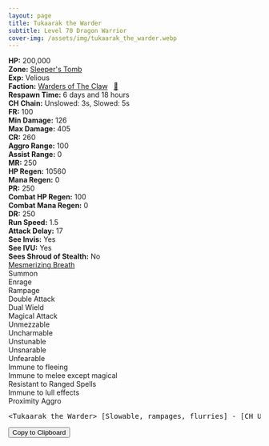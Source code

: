 ```yaml
---
layout: page
title: Tukaarak the Warder
subtitle: Level 70 Dragon Warrior
cover-img: /assets/img/tukaarak_the_warder.webp
---
```


<div class="info-section">
<div class="info-item"><strong>HP:</strong> 200,000</div>
<div class="info-item"><strong>Zone:</strong> <a href="https://www.pqdi.cc/zone/128" target="_blank">Sleeper's Tomb</a></div>
<div class="info-item"><strong>Exp:</strong> Velious</div>
<div class="info-item"><strong>Faction:</strong> <a href="https://www.pqdi.cc/faction/472" target="_blank">Warders of The Claw</a>&nbsp;&nbsp;&nbsp;<a href="https://www.pqdi.cc/npc/128092" target="_blank" title="View NPC on PQDI">🔗</a></div>
</div>

<div class="info-lockout">
<div class="info-lockoutitem"><strong>Respawn Time:</strong> 6 days and 18 hours</div>
<div class="info-lockoutitem"><strong>CH Chain:</strong> Unslowed: 3s, Slowed: 5s</div>
</div>

<div class="stats-grid">
<div class="stats-row">
<div class="stats-cell"><strong>FR:</strong> 100</div>
<div class="stats-cell"><strong>Min Damage:</strong> 126</div>
<div class="stats-cell"><strong>Max Damage:</strong> 405</div>
</div>
<div class="stats-row">
<div class="stats-cell"><strong>CR:</strong> 260</div>
<div class="stats-cell"><strong>Aggro Range:</strong> 100</div>
<div class="stats-cell"><strong>Assist Range:</strong> 0</div>
</div>
<div class="stats-row">
<div class="stats-cell"><strong>MR:</strong> 250</div>
<div class="stats-cell"><strong>HP Regen:</strong> 10560</div>
<div class="stats-cell"><strong>Mana Regen:</strong> 0</div>
</div>
<div class="stats-row">
<div class="stats-cell"><strong>PR:</strong> 250</div>
<div class="stats-cell"><strong>Combat HP Regen:</strong> 100</div>
<div class="stats-cell"><strong>Combat Mana Regen:</strong> 0</div>
</div>
<div class="stats-row">
<div class="stats-cell"><strong>DR:</strong> 250</div>
<div class="stats-cell"><strong>Run Speed:</strong> 1.5</div>
<div class="stats-cell"><strong>Attack Delay:</strong> 17</div>
</div>
<div class="stats-row">
<div class="stats-cell"><strong>See Invis:</strong> Yes</div>
<div class="stats-cell"><strong>See IVU:</strong> Yes</div>
<div class="stats-cell"><strong>Sees Shroud of Stealth:</strong> No</div>
</div>
</div>

<div class="spell-grid">
<div class="spell-cell"><a href="https://www.pqdi.cc/spell/840" target="_blank">Mesmerizing Breath</a></div>
</div>

<div class="ability-grid">
<div class="ability-cell">Summon</div>
<div class="ability-cell">Enrage</div>
<div class="ability-cell">Rampage</div>
<div class="ability-cell">Double Attack</div>
<div class="ability-cell">Dual Wield</div>
<div class="ability-cell">Magical Attack</div>
<div class="ability-cell">Unmezzable</div>
<div class="ability-cell">Uncharmable</div>
<div class="ability-cell">Unstunable</div>
<div class="ability-cell">Unsnarable</div>
<div class="ability-cell">Unfearable</div>
<div class="ability-cell">Immune to fleeing</div>
<div class="ability-cell">Immune to melee except magical</div>
<div class="ability-cell">Resistant to Ranged Spells</div>
<div class="ability-cell">Immune to lull effects</div>
<div class="ability-cell">Proximity Aggro</div>
</div>

<div class="copy-text-container"><pre class="copy-text-content" id="copy-box">&lt;Tukaarak the Warder&gt; [Slowable, rampages, flurries] - [CH Unslowed: 3s, Slowed: 5s] // Mesmerizing Breath (PBAOE, 300 rng, MR, -150 check, 12s CD): AOE silence **Clerics hide behind pillar to dodge silence**</pre><button class="copy-button" onclick="copyText('copy-box')">Copy to Clipboard</button></div>
